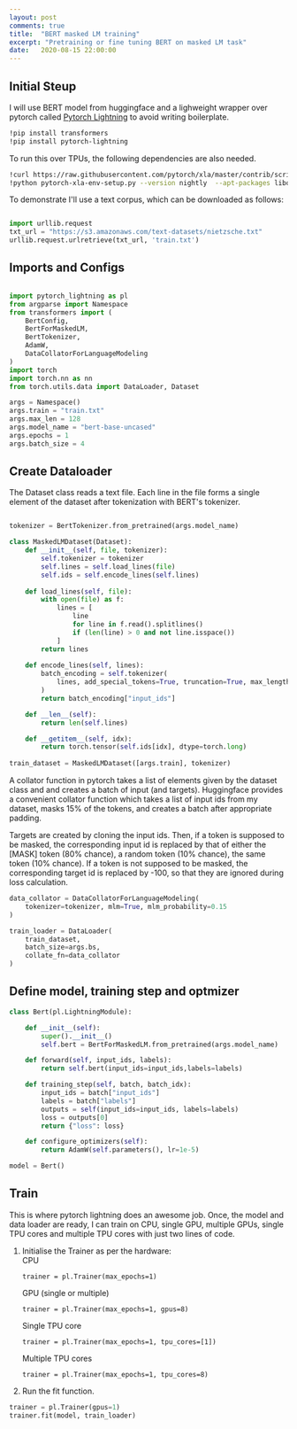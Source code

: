 ```yaml
---
layout: post
comments: true
title:  "BERT masked LM training"
excerpt: "Pretraining or fine tuning BERT on masked LM task"
date:   2020-08-15 22:00:00
---
```


## Initial Steup
I will use BERT model from huggingface and a lighweight wrapper over pytorch
called [Pytorch Lightning](https://github.com/PyTorchLightning/pytorch-lightning) to avoid writing boilerplate.<br/>
```bash
!pip install transformers
!pip install pytorch-lightning
```
To run this over TPUs, the following dependencies are also needed.<br/>
```bash
!curl https://raw.githubusercontent.com/pytorch/xla/master/contrib/scripts/env-setup.py -o pytorch-xla-env-setup.py
!python pytorch-xla-env-setup.py --version nightly  --apt-packages libomp5 libopenblas-dev
```
To demonstrate I'll use a text corpus, which can be downloaded as follows:<br/>
```python

import urllib.request
txt_url = "https://s3.amazonaws.com/text-datasets/nietzsche.txt"
urllib.request.urlretrieve(txt_url, 'train.txt')

```
## Imports and Configs<br/>
```python

import pytorch_lightning as pl
from argparse import Namespace
from transformers import (
    BertConfig,
    BertForMaskedLM,
    BertTokenizer,
    AdamW,
    DataCollatorForLanguageModeling
)
import torch
import torch.nn as nn
from torch.utils.data import DataLoader, Dataset

args = Namespace()
args.train = "train.txt"
args.max_len = 128
args.model_name = "bert-base-uncased"
args.epochs = 1
args.batch_size = 4

```
## Create Dataloader<br/>
The Dataset class reads a text file.
Each line in the file forms a single element of the dataset after tokenization with BERT's tokenizer.
```python

tokenizer = BertTokenizer.from_pretrained(args.model_name)

class MaskedLMDataset(Dataset):
    def __init__(self, file, tokenizer):
        self.tokenizer = tokenizer
        self.lines = self.load_lines(file)
        self.ids = self.encode_lines(self.lines)
        
    def load_lines(self, file):
        with open(file) as f:
            lines = [
                line
                for line in f.read().splitlines()
                if (len(line) > 0 and not line.isspace())
            ]
        return lines
    
    def encode_lines(self, lines):
        batch_encoding = self.tokenizer(
            lines, add_special_tokens=True, truncation=True, max_length=args.max_len
        )
        return batch_encoding["input_ids"]

    def __len__(self):
        return len(self.lines)

    def __getitem__(self, idx):
        return torch.tensor(self.ids[idx], dtype=torch.long)
        
train_dataset = MaskedLMDataset([args.train], tokenizer)
```
A collator function in pytorch takes a list of elements given by the dataset class and
and creates a batch of input (and targets). Huggingface provides a convenient collator function
which takes a list of input ids from my dataset, masks 15% of the tokens, and
creates a batch after appropriate padding.

Targets are created by cloning the input ids. Then, if a token is supposed to be masked, the corresponding input id is replaced 
by that of either the [MASK] token (80% chance), a random token (10% chance), the same token (10% chance).
If a token is not supposed to be masked, the corresponding target id is replaced by -100, so that they are ignored during loss calculation.
```python
data_collator = DataCollatorForLanguageModeling(
    tokenizer=tokenizer, mlm=True, mlm_probability=0.15
)

train_loader = DataLoader(
    train_dataset,
    batch_size=args.bs,
    collate_fn=data_collator
)

```
## Define model, training step and optmizer<br/>
```python
class Bert(pl.LightningModule):

    def __init__(self):
        super().__init__()
        self.bert = BertForMaskedLM.from_pretrained(args.model_name)

    def forward(self, input_ids, labels):
        return self.bert(input_ids=input_ids,labels=labels)

    def training_step(self, batch, batch_idx):
        input_ids = batch["input_ids"]
        labels = batch["labels"]
        outputs = self(input_ids=input_ids, labels=labels)
        loss = outputs[0]
        return {"loss": loss}

    def configure_optimizers(self):
        return AdamW(self.parameters(), lr=1e-5)

model = Bert()

```
## Train<br/>
This is where pytorch lightning does an awesome job. Once, the model and
data loader are ready, I can train on CPU, single GPU, multiple GPUs, single TPU cores and multiple TPU cores with just two lines of code.<br>
1. Initialise the Trainer as per the hardware:<br>
    CPU<br>
    ```
    trainer = pl.Trainer(max_epochs=1)
    ```
    GPU (single or multiple)<br>
    ```
    trainer = pl.Trainer(max_epochs=1, gpus=8)
    ```
    Single TPU core<br>
    ```
    trainer = pl.Trainer(max_epochs=1, tpu_cores=[1])
    ```
    Multiple TPU cores<br>
    ```
    trainer = pl.Trainer(max_epochs=1, tpu_cores=8)
    ```
2. Run the fit function.
```python
trainer = pl.Trainer(gpus=1)
trainer.fit(model, train_loader)

```
